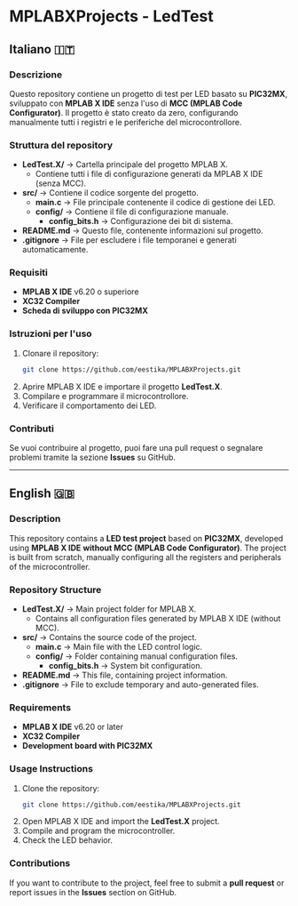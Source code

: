# MPLABXProjects - LedTest

## Italiano 🇮🇹

### Descrizione
Questo repository contiene un progetto di test per LED basato su **PIC32MX**, sviluppato con **MPLAB X IDE** senza l'uso di **MCC (MPLAB Code Configurator)**. Il progetto è stato creato da zero, configurando manualmente tutti i registri e le periferiche del microcontrollore. 

### Struttura del repository

- **LedTest.X/** → Cartella principale del progetto MPLAB X.
  - Contiene tutti i file di configurazione generati da MPLAB X IDE (senza MCC).
- **src/** → Contiene il codice sorgente del progetto.
  - **main.c** → File principale contenente il codice di gestione dei LED.
  - **config/** → Contiene il file di configurazione manuale.
    - **config_bits.h** → Configurazione dei bit di sistema.
- **README.md** → Questo file, contenente informazioni sul progetto.
- **.gitignore** → File per escludere i file temporanei e generati automaticamente.

### Requisiti
- **MPLAB X IDE** v6.20 o superiore
- **XC32 Compiler**
- **Scheda di sviluppo con PIC32MX**

### Istruzioni per l'uso
1. Clonare il repository:
   ```sh
   git clone https://github.com/eestika/MPLABXProjects.git
   ```
2. Aprire MPLAB X IDE e importare il progetto **LedTest.X**.
3. Compilare e programmare il microcontrollore.
4. Verificare il comportamento dei LED.

### Contributi
Se vuoi contribuire al progetto, puoi fare una pull request o segnalare problemi tramite la sezione **Issues** su GitHub.

---

## English 🇬🇧

### Description
This repository contains a **LED test project** based on **PIC32MX**, developed using **MPLAB X IDE** **without MCC (MPLAB Code Configurator)**. The project is built from scratch, manually configuring all the registers and peripherals of the microcontroller.

### Repository Structure

- **LedTest.X/** → Main project folder for MPLAB X.
  - Contains all configuration files generated by MPLAB X IDE (without MCC).
- **src/** → Contains the source code of the project.
  - **main.c** → Main file with the LED control logic.
  - **config/** → Folder containing manual configuration files.
    - **config_bits.h** → System bit configuration.
- **README.md** → This file, containing project information.
- **.gitignore** → File to exclude temporary and auto-generated files.

### Requirements
- **MPLAB X IDE** v6.20 or later
- **XC32 Compiler**
- **Development board with PIC32MX**

### Usage Instructions
1. Clone the repository:
   ```sh
   git clone https://github.com/eestika/MPLABXProjects.git
   ```
2. Open MPLAB X IDE and import the **LedTest.X** project.
3. Compile and program the microcontroller.
4. Check the LED behavior.

### Contributions
If you want to contribute to the project, feel free to submit a **pull request** or report issues in the **Issues** section on GitHub.